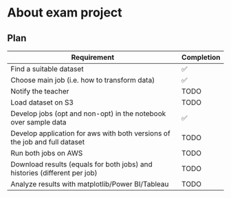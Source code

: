 # About exam project

## Plan

| Requirement                                                                | Completion |
| -------------------------------------------------------------------------- | ---------- |
| Find a suitable dataset                                                    | ✅          |
| Choose main job (i.e. how to transform data)                               | ✅          |
| Notify the teacher                                                         | TODO       |
| Load dataset on S3                                                         | TODO       |
| Develop jobs (opt and non-opt) in the notebook over sample data            | ✅          |
| Develop application for aws with both versions of the job and full dataset | TODO       |
| Run both jobs on AWS                                                       | TODO       |
| Download results (equals for both jobs) and histories (different per job)  | TODO       |
| Analyze results with matplotlib/Power BI/Tableau                           | TODO       |
